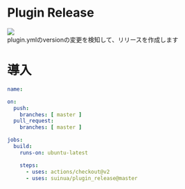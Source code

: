 # Plugin Release
![](https://user-images.githubusercontent.com/34801662/159945516-9bca768d-24c7-497f-8a47-2b5ae920eedc.png)  
plugin.ymlのversionの変更を検知して、リリースを作成します

# 導入
```yaml
name: 

on:
  push:
    branches: [ master ]
  pull_request:
    branches: [ master ]

jobs:
  build:
    runs-on: ubuntu-latest

    steps:
      - uses: actions/checkout@v2
      - uses: suinua/plugin_release@master
```
